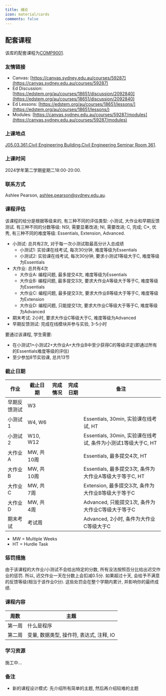 ```yaml
---
title: 绪论
icon: material/cards
comments: false
---
```


## 配套课程

该库的配套课程为[COMP9001](https://www.sydney.edu.au/units/COMP9001/2024-S2C-ND-CC).

### 友情链接

- Canvas: [https://canvas.sydney.edu.au/courses/59287](https://canvas.sydney.edu.au/courses/59287)
- Ed Discussion: [https://edstem.org/au/courses/18651/discussion/2092840](https://edstem.org/au/courses/18651/discussion/2092840)
- Ed Lessons: [https://edstem.org/au/courses/18651/lessons/](https://edstem.org/au/courses/18651/lessons/)
- Modules: [https://canvas.sydney.edu.au/courses/59287/modules](https://canvas.sydney.edu.au/courses/59287/modules)

### 上课地点

[J05.03.361.Civil Engineering Building.Civil Engineering Seminar Room 361](https://maps.sydney.edu.au/?room=J05.03.361).

### 上课时间

2024学年第二学期星期二18:00-20:00.

### 联系方式

Ashlee Pearson, ashlee.pearson@sydney.edu.au.

### 课程评估

该课程的给分是根据等级来的, 有三种不同的评估类型: 小测试, 大作业和早期反馈测试. 有三种不同的分数等级: NSI, 需要显著改进; NI, 需要改进; C, 完成; C*, 优秀, 有三种不同的难度等级: Essentials, Extension, Advanced. 

- 小测试: 总共有2次, 对于每一次小测试取最高分计入总成绩
    - 小测试1: 实验课在线考试, 每次30分钟, 难度等级为Essentials
    - 小测试2: 实验课在线考试, 每次30分钟, 要求小测试1等级大于C, 难度等级为Essentials
- 大作业: 总共有4次
    - 大作业A: 编程问题, 最多提交4次, 难度等级为Essentials
    - 大作业B: 编程问题, 最多提交3次, 要求大作业A等级大于等于C, 难度等级为Essentials
    - 大作业C: 编程问题, 最多提交3次, 要求大作业B等级大于等于C, 难度等级为Extension
    - 大作业D: 编程问题, 只能提交1次, 要求大作业C等级大于等于C, 难度等级为Advanced
- 期末考试: 2小时, 要求大作业C等级大于C, 难度等级为Advanced
- 早期反馈测试: 完成在线模块并参与实验, 3-5小时

要通过该课程, 学生需要: 

- 在小测试1+小测试2+大作业A+大作业B中至少获得C的等级评定(即通过所有的Essentials难度等级的评估)
- 至少参加8节实验课, 总共13节

### 截止日期

|作业|截止日期|完成情况|完成日期|备注|
|-|-|-|-|-|
|早期反馈测试|W3||||
|小测试1|W4, W6|||Essentials, 30min, 实验课在线考试, HT|
|小测试2|W10, W12|||Essentials, 30min, 实验课在线考试, 条件为小测试1等级大于C, HT|
|大作业A|MW, 共10周|||Essentials, 最多提交4次, HT|
|大作业B|MW, 共10周|||Essentials, 最多提交3次, 条件为大作业A等级大于等于C, HT|
|大作业C|MW, 共7周|||Extension, 最多提交3次, 条件为大作业B等级大于等于C|
|大作业D|MW, 共4周|||Advanced, 只能提交1次, 条件为大作业C等级大于等于C|
|期末考试|考试周|||Advanced, 2小时, 条件为大作业C等级大于C|


- MW = Multiple Weeks
- HT = Hurdle Task

### 惩罚措施

由于该课程的大作业/小测试不会给出特定的分数, 所有没法按照百分比给出迟交作业的惩罚. 所以, 迟交作业一天在分数上会扣减0.5分. 如果超过十天, 会给予不满意的反馈等级(相当于该作业0分). 这些处罚会在整个学期内累计, 并影响你的最终成绩.

### 课程内容

|周数|主题|
|-|-|
|第一周|什么是程序|
|第二周|变量, 数据类型, 操作符, 表达式, 注释, IO|

### 学习资源

施工中...

### 备注

- 新的课程设计模式: 先介绍所有简单的主题, 然后再介绍较难的主题